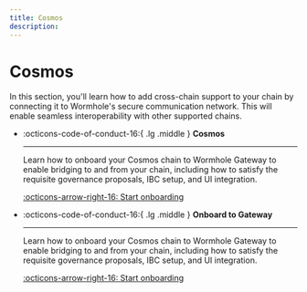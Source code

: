 ```yaml
---
title: Cosmos
description: 
---
```


# Cosmos

In this section, you'll learn how to add cross-chain support to your chain by connecting it to Wormhole's secure communication network. This will enable seamless interoperability with other supported chains.

<div class="grid cards" markdown>

-   :octicons-code-of-conduct-16:{ .lg .middle } **Cosmos**

    ---

    Learn how to onboard your Cosmos chain to Wormhole Gateway to enable bridging to and from your chain, including how to satisfy the requisite governance proposals, IBC setup, and UI integration.

    [:octicons-arrow-right-16: Start onboarding](/build/chain-integrations/gateway/)

</div>

<div class="grid cards" markdown>

-   :octicons-code-of-conduct-16:{ .lg .middle } **Onboard to Gateway**

    ---

    Learn how to onboard your Cosmos chain to Wormhole Gateway to enable bridging to and from your chain, including how to satisfy the requisite governance proposals, IBC setup, and UI integration.

    [:octicons-arrow-right-16: Start onboarding](/build/chain-integrations/gateway/)

</div>
